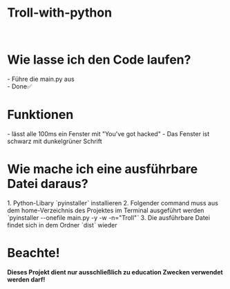 # Troll-with-python
<br>
<h1>Wie lasse ich den Code laufen?</h1>
- Führe die main.py aus<br>
- Done✅
<br>
<h1>Funktionen</h1>
- lässt alle 100ms ein Fenster mit "You've got hacked" 
- Das Fenster ist schwarz mit dunkelgrüner Schrift
<br>
<h1>Wie mache ich eine ausführbare Datei daraus?</h1>
1. Python-Libary ˋpyinstallerˋ installieren
2. Folgender command muss aus dem home-Verzeichnis des Projektes im Terminal ausgeführt werden
ˋpyinstaller --onefile main.py -y -w -n="Troll"ˋ
3. Die ausführbare Datei findet sich in dem Ordner ˋdistˋ wieder

# Beachte!
<strong>Dieses Projekt dient nur ausschließlich zu education Zwecken verwendet werden darf!</strong>
